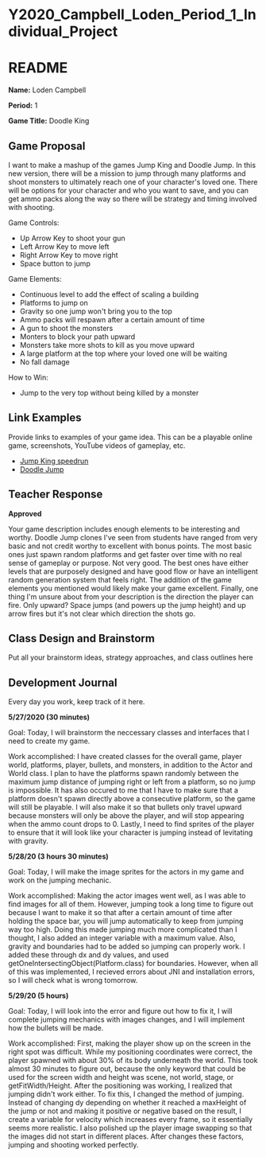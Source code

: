 # Y2020_Campbell_Loden_Period_1_Individual_Project

# README #

**Name:**	Loden Campbell

**Period:**	1

**Game Title:** Doodle King

## Game Proposal ##

I want to make a mashup of the games Jump King and Doodle Jump. In this new version, there will be a mission to jump through many platforms and shoot monsters to ultimately reach one of your character's loved one. There will be options for your character and who you want to save, and you can get ammo packs along the way so there will be strategy and timing involved with shooting.

Game Controls:

+ Up Arrow Key to shoot your gun
+ Left Arrow Key to move left
+ Right Arrow Key to move right
+ Space button to jump

Game Elements:

+ Continuous level to add the effect of scaling a building
+ Platforms to jump on
+ Gravity so one jump won't bring you to the top
+ Ammo packs will respawn after a certain amount of time
+ A gun to shoot the monsters
+ Monters to block your path upward
+ Monsters take more shots to kill as you move upward
+ A large platform at the top where your loved one will be waiting
+ No fall damage

How to Win:

+ Jump to the very top without being killed by a monster

## Link Examples ##
Provide links to examples of your game idea.  This can be a playable online game, screenshots, YouTube videos of gameplay, etc.

+ [Jump King speedrun](https://www.youtube.com/watch?v=9_W-3lAljes)
+ [Doodle Jump](https://www.youtube.com/watch?v=wjofzwaC_Oo)

## Teacher Response ##

**Approved**

Your game description includes enough elements to be interesting and worthy.  Doodle Jump clones I've seen from students have ranged from very basic and not credit worthy to excellent with bonus points.  The most basic ones just spawn random platforms and get faster over time with no real sense of gameplay or purpose.  Not very good.  The best ones have either levels that are purposely designed and have good flow or have an intelligent random generation system that feels right.  The addition of the game elements you mentioned would likely make your game excellent.  Finally, one thing I'm unsure about from your description is the direction the player can fire.  Only upward?  Space jumps (and powers up the jump height) and up arrow fires but it's not clear which direction the shots go.

## Class Design and Brainstorm ##

Put all your brainstorm ideas, strategy approaches, and class outlines here

## Development Journal ##

Every day you work, keep track of it here.

**5/27/2020 (30 minutes)**

Goal:  Today, I will brainstorm the neccessary classes and interfaces that I need to create my game.

Work accomplished:  I have created classes for the overall game, player world, platforms, player, bullets, and monsters, in addition to the Actor and World class. I plan to have the platforms spawn randomly between the maximum jump distance of jumping right or left from a platform, so no jump is impossible. It has also occured to me that I have to make sure that a platform doesn't spawn directly above a consecutive platform, so the game will still be playable. I will also make it so that bullets only travel upward because monsters will only be above the player, and will stop appearing when the ammo count drops to 0. Lastly, I need to find sprites of the player to ensure that it will look like your character is jumping instead of levitating with gravity.

**5/28/20 (3 hours 30 minutes)**

Goal: Today, I will make the image sprites for the actors in my game and work on the jumping mechanic.

Work accomplished:  Making the actor images went well, as I was able to find images for all of them. However, jumping took a long time to figure out because I want to make it so that after a certain amount of time after holding the space bar, you will jump automatically to keep from jumping way too high. Doing this made jumping much more complicated than I thought, I also added an integer variable with a maximum value. Also, gravity and boundaries had to be added so jumping can properly work. I added these through dx and dy values, and used getOneIntersectingObject(Platform.class) for boundaries. However, when all of this was implemented, I recieved errors about JNI and installation errors, so I will check what is wrong tomorrow.

**5/29/20 (5 hours)**

Goal: Today, I will look into the error and figure out how to fix it, I will complete jumping mechanics with images changes, and I will implement how the bullets will be made.

Work accomplished:  First, making the player show up on the screen in the right spot was difficult. While my positioning coordinates were correct, the player spawned with about 30% of its body underneath the world. This took almost 30 minutes to figure out, because the only keyword that could be used for the screen width and height was scene, not world, stage, or getFitWidth/Height. After the positioning was working, I realized that jumping didn't work either. To fix this, I changed the method of jumping. Instead of changing dy depending on whether it reached a maxHeight of the jump or not and making it positive or negative based on the result, I create a variable for velocity which increases every frame, so it essentially seems more realistic. I also polished up the player image swapping so that the images did not start in different places. After changes these factors, jumping and shooting worked perfectly.
